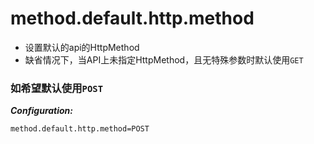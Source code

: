 # method.default.http.method

- 设置默认的api的HttpMethod
- 缺省情况下，当API上未指定HttpMethod，且无特殊参数时默认使用`GET`

### 如希望默认使用`POST`

***Configuration:***

```properties
method.default.http.method=POST
```